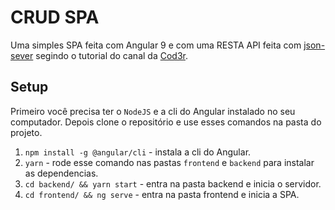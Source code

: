 # CRUD SPA

Uma simples SPA feita com Angular 9 e com uma RESTA API feita com [json-sever](https://github.com/typicode/json-server) segindo o tutorial do canal da [Cod3r](https://www.youtube.com/playlist?list=PLdPPE0hUkt0rPyAkdhHIIquKbwrGUkvw3).

## Setup

Primeiro você precisa ter o `NodeJS` e a cli do Angular instalado no seu computador. Depois clone o repositório e use esses comandos na pasta do projeto.

1. `npm install -g @angular/cli` - instala a cli do Angular.
2. `yarn` - rode esse comando nas pastas `frontend` e `backend` para instalar as dependencias.
3. `cd backend/ && yarn start` - entra na pasta backend e inicia o servidor.
4. `cd frontend/ && ng serve` - entra na pasta frontend e inicia a SPA.
